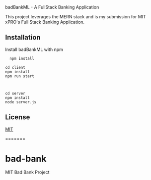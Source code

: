 
badBankML - A FullStack Banking Application

This project leverages the MERN stack and is my submission for MIT xPRO's Full Stack Banking Application.



## Installation

Install badBankML with npm

```bash
  npm install
```
    cd client 
    npm install
    npm run start



    cd server 
    npm install
    node server.js

## License

[MIT](https://choosealicense.com/licenses/mit/)

=======
# bad-bank
MIT Bad Bank Project
